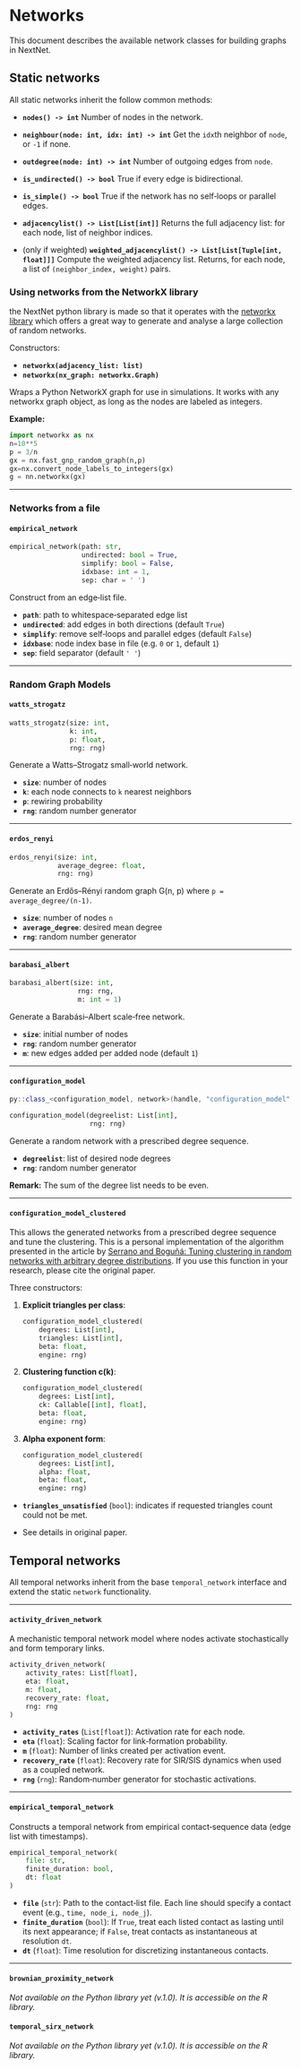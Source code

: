 # Networks
This document describes the available network classes for building graphs in NextNet.

## Static networks

All static networks inherit the follow common methods:

* **`nodes() -> int`**
  Number of nodes in the network.

* **`neighbour(node: int, idx: int) -> int`**
  Get the `idx`th neighbor of `node`, or `-1` if none.

* **`outdegree(node: int) -> int`**
  Number of outgoing edges from `node`.

* **`is_undirected() -> bool`**
  True if every edge is bidirectional.

* **`is_simple() -> bool`**
  True if the network has no self‑loops or parallel edges.

* **`adjacencylist() -> List[List[int]]`**
  Returns the full adjacency list: for each node, list of neighbor indices.

* (only if weighted) **`weighted_adjacencylist() -> List[List[Tuple[int, float]]]`**
  Compute the weighted adjacency list. Returns, for each node, a list of `(neighbor_index, weight)` pairs.


### Using networks from the NetworkX library
the NextNet python library  is made so that it operates with the [networkx library](https://networkx.org/) which offers a great way to generate and analyse a large collection of random networks. 

Constructors:

* **`networkx(adjacency_list: list)`**
* **`networkx(nx_graph: networkx.Graph)`**

Wraps a Python NetworkX graph for use in simulations. It works with any networkx graph object, as long as the nodes are labeled as integers.

**Example:**
```python
import networkx as nx
n=10**5
p = 3/n
gx = nx.fast_gnp_random_graph(n,p)
gx=nx.convert_node_labels_to_integers(gx)
g = nn.networkx(gx)
```

---
### Networks from a file
#### `empirical_network`

```python
empirical_network(path: str,
                  undirected: bool = True,
                  simplify: bool = False,
                  idxbase: int = 1,
                  sep: char = ' ')
```

Construct from an edge‐list file.

* **`path`**: path to whitespace‐separated edge list
* **`undirected`**: add edges in both directions (default `True`)
* **`simplify`**: remove self‑loops and parallel edges (default `False`)
* **`idxbase`**: node index base in file (e.g. `0` or `1`, default `1`)
* **`sep`**: field separator (default `' '`)

---

### Random Graph Models

#### `watts_strogatz`

```python
watts_strogatz(size: int,
               k: int,
               p: float,
               rng: rng)
```

Generate a Watts–Strogatz small‑world network.

* **`size`**: number of nodes
* **`k`**: each node connects to `k` nearest neighbors
* **`p`**: rewiring probability
* **`rng`**: random number generator

---

#### `erdos_renyi`

```python
erdos_renyi(size: int,
            average_degree: float,
            rng: rng)
```

Generate an Erdős–Rényi random graph G(n, p) where `p = average_degree/(n-1)`.

* **`size`**: number of nodes `n`
* **`average_degree`**: desired mean degree
* **`rng`**: random number generator

---

#### `barabasi_albert`


```python
barabasi_albert(size: int,
                 rng: rng,
                 m: int = 1)
```

Generate a Barabási–Albert scale‑free network.

* **`size`**: initial number of nodes
* **`rng`**: random number generator
* **`m`**: new edges added per added node (default `1`)

---

#### `configuration_model`

```cpp
py::class_<configuration_model, network>(handle, "configuration_model", py::multiple_inheritance())
```

```python
configuration_model(degreelist: List[int],
                    rng: rng)
```

Generate a random network with a prescribed degree sequence.

* **`degreelist`**: list of desired node degrees
* **`rng`**: random number generator

**Remark:** The sum of the degree list needs to be even.

---

#### `configuration_model_clustered`

This allows the generated networks from a prescribed degree sequence and tune the clustering. This is a personal implementation of the algorithm presented in the article by [Serrano and Boguñá: Tuning clustering in random networks with arbitrary degree distributions](https://journals.aps.org/pre/abstract/10.1103/PhysRevE.72.036133). If you use this function in your research, please cite the original paper.

Three constructors:

1. **Explicit triangles per class**:

   ```python
   configuration_model_clustered(
       degrees: List[int],
       triangles: List[int],
       beta: float,
       engine: rng)
   ```

2. **Clustering function c(k)**:

   ```python
   configuration_model_clustered(
       degrees: List[int],
       ck: Callable[[int], float],
       beta: float,
       engine: rng)
   ```

3. **Alpha exponent form**:

   ```python
   configuration_model_clustered(
       degrees: List[int],
       alpha: float,
       beta: float,
       engine: rng)
   ```

* **`triangles_unsatisfied`** (`bool`): indicates if requested triangles count could not be met.

* See details in original paper.

## Temporal networks

All temporal networks inherit from the base `temporal_network` interface and extend the static `network` functionality.

---

#### `activity_driven_network`

A mechanistic temporal network model where nodes activate stochastically and form temporary links.

```python
activity_driven_network(
    activity_rates: List[float],
    eta: float,
    m: float,
    recovery_rate: float,
    rng: rng
)
```

* **`activity_rates`** (`List[float]`): Activation rate for each node.
* **`eta`** (`float`): Scaling factor for link‐formation probability.
* **`m`** (`float`): Number of links created per activation event.
* **`recovery_rate`** (`float`): Recovery rate for SIR/SIS dynamics when used as a coupled network.
* **`rng`** (`rng`): Random‐number generator for stochastic activations.

---

#### `empirical_temporal_network`

Constructs a temporal network from empirical contact‐sequence data (edge list with timestamps).

```python
empirical_temporal_network(
    file: str,
    finite_duration: bool,
    dt: float
)
```

* **`file`** (`str`): Path to the contact‐list file. Each line should specify a contact event (e.g., `time, node_i, node_j`).
* **`finite_duration`** (`bool`): If `True`, treat each listed contact as lasting until its next appearance; if `False`, treat contacts as instantaneous at resolution `dt`.
* **`dt`** (`float`): Time resolution for discretizing instantaneous contacts.

---

#### `brownian_proximity_network`

*Not available on the Python library yet (v.1.0). It is accessible on the R library.*

#### `temporal_sirx_network`

*Not available on the Python library yet (v.1.0). It is accessible on the R library.*
